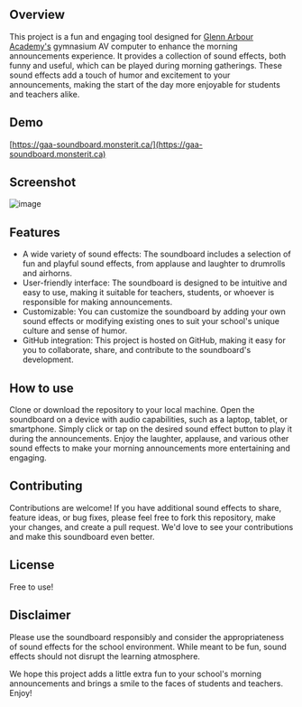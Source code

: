 ## Overview

This project is a fun and engaging tool designed for [Glenn Arbour Academy's](https://glennarbouracademy.com) gymnasium AV computer to enhance the morning announcements experience. It provides a collection of sound effects, both funny and useful, which can be played during morning gatherings. These sound effects add a touch of humor and excitement to your announcements, making the start of the day more enjoyable for students and teachers alike.

## Demo

[https://gaa-soundboard.monsterit.ca/](https://gaa-soundboard.monsterit.ca)

## Screenshot

![image](https://github.com/adamstirtan/gaa-gymnasium-av/assets/9989813/522d50e7-fb0d-4f4d-b985-47b2b8084986)

## Features

- A wide variety of sound effects: The soundboard includes a selection of fun and playful sound effects, from applause and laughter to drumrolls and airhorns.
- User-friendly interface: The soundboard is designed to be intuitive and easy to use, making it suitable for teachers, students, or whoever is responsible for making announcements.
- Customizable: You can customize the soundboard by adding your own sound effects or modifying existing ones to suit your school's unique culture and sense of humor.
- GitHub integration: This project is hosted on GitHub, making it easy for you to collaborate, share, and contribute to the soundboard's development.

## How to use

Clone or download the repository to your local machine.
Open the soundboard on a device with audio capabilities, such as a laptop, tablet, or smartphone.
Simply click or tap on the desired sound effect button to play it during the announcements.
Enjoy the laughter, applause, and various other sound effects to make your morning announcements more entertaining and engaging.

## Contributing

Contributions are welcome! If you have additional sound effects to share, feature ideas, or bug fixes, please feel free to fork this repository, make your changes, and create a pull request. We'd love to see your contributions and make this soundboard even better.

## License

Free to use!

## Disclaimer

Please use the soundboard responsibly and consider the appropriateness of sound effects for the school environment. While meant to be fun, sound effects should not disrupt the learning atmosphere.

We hope this project adds a little extra fun to your school's morning announcements and brings a smile to the faces of students and teachers. Enjoy!
